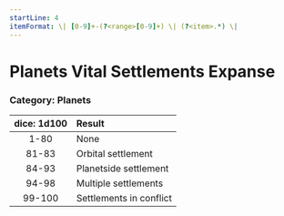 ```yaml
---
startLine: 4
itemFormat: \| [0-9]+-(?<range>[0-9]+) \| (?<item>.*) \|
---
```

# Planets Vital Settlements Expanse
### Category: Planets

| dice: 1d100 | Result |
|:----:|:-------|
| 1-80 | None |
| 81-83 | Orbital settlement |
| 84-93 | Planetside settlement |
| 94-98 | Multiple settlements |
| 99-100 | Settlements in conflict |